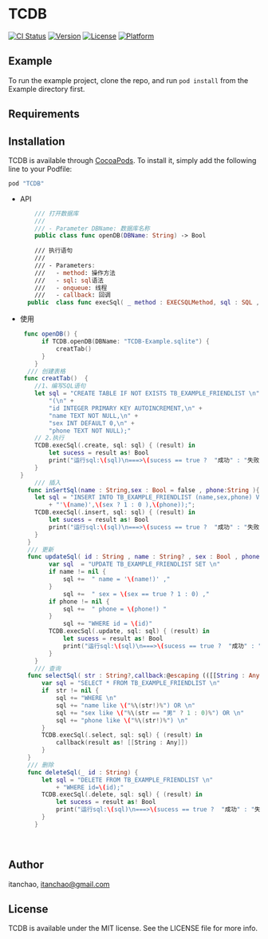 # TCDB

[![CI Status](http://img.shields.io/travis/itanchao/TCDB.svg?style=flat)](https://travis-ci.org/itanchao/TCDB)
[![Version](https://img.shields.io/cocoapods/v/TCDB.svg?style=flat)](http://cocoapods.org/pods/TCDB)
[![License](https://img.shields.io/cocoapods/l/TCDB.svg?style=flat)](http://cocoapods.org/pods/TCDB)
[![Platform](https://img.shields.io/cocoapods/p/TCDB.svg?style=flat)](http://cocoapods.org/pods/TCDB)

## Example

To run the example project, clone the repo, and run `pod install` from the Example directory first.

## Requirements

## Installation

TCDB is available through [CocoaPods](http://cocoapods.org). To install
it, simply add the following line to your Podfile:

```ruby
pod "TCDB"
```

* API

  ```swift
      /// 打开数据库
      ///
      /// - Parameter DBName: 数据库名称
      public class func openDB(DBName: String) -> Bool 
      
      /// 执行语句
      ///
      /// - Parameters:
      ///   - method: 操作方法
      ///   - sql: sql语法
      ///   - onqueue: 线程
      ///   - callback: 回调
    public  class func execSql( _ method : EXECSQLMethod, sql : SQL , onqueue : DispatchQueue = dbQueue ,  callback:@escaping ((Any)->()) )
  ```

* 使用

  ~~~swift
   func openDB() {
        if TCDB.openDB(DBName: "TCDB-Example.sqlite") {
            creatTab()
        }
      }
    /// 创建表格
   func creatTab()  {
      //1、编写SQL语句
      let sql = "CREATE TABLE IF NOT EXISTS TB_EXAMPLE_FRIENDLIST \n" +
          "(\n" +
          "id INTEGER PRIMARY KEY AUTOINCREMENT,\n" +
          "name TEXT NOT NULL,\n" +
          "sex INT DEFAULT 0,\n" +
          "phone TEXT NOT NULL);"
      // 2.执行
      TCDB.execSql(.create, sql: sql) { (result) in
          let sucess = result as! Bool
          print("运行sql:\(sql)\n===>\(sucess == true ?  "成功" : "失败")")
      }
  }
      /// 插入
    func inSertSql(name : String,sex : Bool = false , phone:String ){
      let sql = "INSERT INTO TB_EXAMPLE_FRIENDLIST (name,sex,phone) VALUES (\n"
          + "'\(name)',\(sex ? 1 : 0 ),\(phone));";
      TCDB.execSql(.insert, sql: sql) { (result) in
          let sucess = result as! Bool
          print("运行sql:\(sql)\n===>\(sucess == true ?  "成功" : "失败")")
      }
    }
    /// 更新
    func updateSql( id : String , name : String? , sex : Bool , phone : String?) {
          var sql  = "UPDATE TB_EXAMPLE_FRIENDLIST SET \n"
          if name != nil {
              sql +=  " name = '\(name!)' ,"
          }
              sql +=  " sex = \(sex == true ? 1 : 0) ,"
          if phone != nil {
              sql +=  " phone = \(phone!) "
          }
              sql += "WHERE id = \(id)"
          TCDB.execSql(.update, sql: sql) { (result) in
              let sucess = result as! Bool
              print("运行sql:\(sql)\n===>\(sucess == true ?  "成功" : "失败")")
          }
      }
      /// 查询
    func selectSql( str : String?,callback:@escaping (([[String : Any]])->())) {
        var sql = "SELECT * FROM TB_EXAMPLE_FRIENDLIST \n"
        if  str != nil {
            sql += "WHERE \n"
            sql += "name like \("%\(str!)%") OR \n"
            sql += "sex like \("%\(str == "男" ? 1 : 0)%") OR \n"
            sql += "phone like \("%\(str!)%") \n"
        }
        TCDB.execSql(.select, sql: sql) { (result) in
            callback(result as! [[String : Any]])
        }
    }
    /// 删除
    func deleteSql(_ id : String) {
        let sql = "DELETE FROM TB_EXAMPLE_FRIENDLIST \n"
            + "WHERE id=\(id);"
        TCDB.execSql(.delete, sql: sql) { (result) in
            let sucess = result as! Bool
            print("运行sql:\(sql)\n===>\(sucess == true ?  "成功" : "失败")")
        }
      }
  ~~~

  ​

## Author

itanchao, itanchao@gmail.com

## License

TCDB is available under the MIT license. See the LICENSE file for more info.
